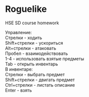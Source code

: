# Roguelike
HSE SD course homework

Управление:  
Стрелки - ходить  
Shift+стрелки - ускориться  
Alt+стрелки - атаковать  
Пробел - взаимодействовать  
1-4 - использовать взятые предметы  
Tab - открыть инвентарь  
В инвентаре:  
Стрелки - выбрать предмет  
Shift+стрелки - двигать предмет  
Ctrl+стрелки - листать описание    
Enter - взять  

